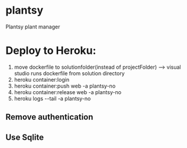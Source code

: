 # plantsy
Plantsy plant manager

# Deploy to Heroku: 
1. move dockerfile to solutionfolder(instead of projectFolder) --> visual studio runs dockerfile from solution directory
2. heroku container:login
3. heroku container:push web -a plantsy-no
4. heroku container:release web -a plantsy-no
5. heroku logs --tail -a plantsy-no

## Remove authentication
## Use Sqlite
